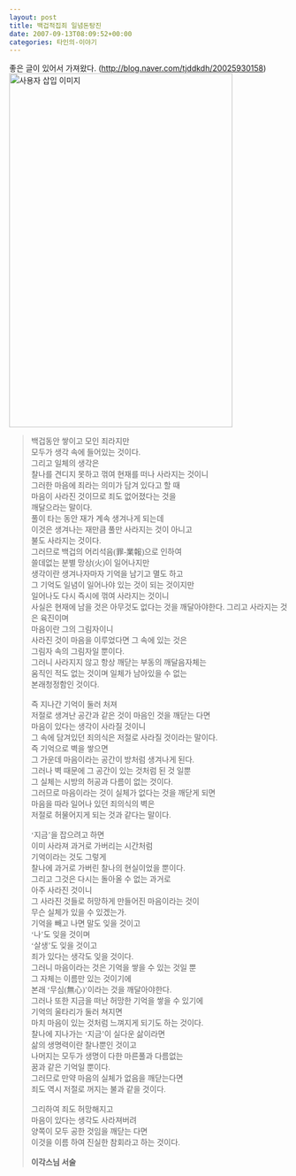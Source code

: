 ```yaml
---
layout: post
title: 백겁적집죄 일념돈탕진
date: 2007-09-13T08:09:52+00:00
categories: 타인의-이야기
---
```

좋은 글이 있어서 가져왔다. (<A href="http://blog.naver.com/tjddkdh/20025930158">http://blog.naver.com/tjddkdh/20025930158</A>)<br /><img src="http://jinto.pe.kr/wp-content/uploads/1/hk0.gif" class="aligncenter" width="404" height="640" alt="사용자 삽입 이미지" /><br /><FONT face=Verdana>
<BLOCKQUOTE><FONT face=Verdana>백겁동안 쌓이고 모인 죄라지만 <br />모두가 생각 속에 들어있는 것이다. <br />그리고 일체의 생각은 <br />찰나를 견디지 못하고 꺾여 현재를 떠나 사라지는 것이니 <br />그러한 마음에 죄라는 의미가 담겨 있다고 할 때 <br />마음이 사라진 것이므로 죄도 없어졌다는 것을 <br />깨달으라는 말이다. <br />풀이 타는 동안 재가 계속 생겨나게 되는데 <br />이것은 생겨나는 재만큼 풀만 사라지는 것이 아니고 <br />불도 사라지는 것이다. <br />그러므로 백겁의 어리석음(罪-業報)으로 인하여 <br />쓸데없는 분별 망상(火)이 일어나지만 <br />생각이란 생겨나자마자 기억을 남기고 멸도 하고 <br />그 기억도 일념이 일어나야 있는 것이 되는 것이지만 <br />일어나도 다시 즉시에 꺾여 사라지는 것이니 <br />사실은 현재에 남을 것은 아무것도 없다는 것을 깨달아야한다. 그리고 사라지는 것은 육진이며 <br />마음이란 그의 그림자이니 <br />사라진 것이 마음을 이루었다면 그 속에 있는 것은 <br />그림자 속의 그림자일 뿐이다. <br />그러니 사라지지 않고 항상 깨닫는 부동의 깨달음자체는 <br />움직인 적도 없는 것이며 일체가 남아있을 수 없는 <br />본래청정함인 것이다. <br /><br />즉 지나간 기억이 둘러 처져 <br />저절로 생겨난 공간과 같은 것이 마음인 것을 깨닫는 다면 <br />마음이 있다는 생각이 사라질 것이니 <br />그 속에 담겨있던 죄의식은 저절로 사라질 것이라는 말이다. <br />즉 기억으로 벽을 쌓으면 <br />그 가운데 마음이라는 공간이 방처럼 생겨나게 된다. <br />그러나 벽 때문에 그 공간이 있는 것처럼 된 것 일뿐 <br />그 실체는 시방의 허공과 다름이 없는 것이다. <br />그러므로 마음이라는 것이 실체가 없다는 것을 깨닫게 되면 <br />마음을 따라 일어나 있던 죄의식의 벽은 <br />저절로 허물어지게 되는 것과 같다는 말이다. <br /><br />‘지금’을 잡으려고 하면 <br />이미 사라져 과거로 가버리는 시간처럼 <br />기억이라는 것도 그렇게 <br />찰나에 과거로 가버린 찰나의 현실이었을 뿐이다. <br />그리고 그것은 다시는 돌아올 수 없는 과거로 <br />아주 사라진 것이니 <br />그 사라진 것들로 허망하게 만들어진 마음이라는 것이 <br />무슨 실체가 있을 수 있겠는가. <br />기억을 빼고 나면 말도 잊을 것이고 <br />‘나’도 잊을 것이며 <br />‘살생’도 잊을 것이고 <br />죄가 있다는 생각도 잊을 것이다. <br />그러니 마음이라는 것은 기억을 쌓을 수 있는 것일 뿐 <br />그 자체는 이름만 있는 것이기에 <br />본래 ‘무심(無心)’이라는 것을 깨달아야한다. <br />그러나 또한 지금을 떠난 허망한 기억을 쌓을 수 있기에 <br />기억의 울타리가 둘러 쳐지면 <br />마치 마음이 있는 것처럼 느껴지게 되기도 하는 것이다. <br />찰나에 지나가는 ‘지금’이 실다운 삶이라면 <br />삶의 생명력이란 찰나뿐인 것이고 <br />나머지는 모두가 생명이 다한 마른풀과 다름없는 <br />꿈과 같은 기억일 뿐이다. <br />그러므로 만약 마음의 실체가 없음을 깨닫는다면 <br />죄도 역시 저절로 꺼지는 불과 같을 것이다. <br /><br />그리하여 죄도 허망해지고 <br />마음이 있다는 생각도 사라져버려 <br />양쪽이 모두 공한 것임을 깨닫는 다면 <br />이것을 이름 하여 진실한 참회라고 하는 것이다. <br /><br /><STRONG>이각스님 서술</STRONG></FONT> </BLOCKQUOTE></FONT><!--
       <rdf:RDF xmlns:rdf="http://www.w3.org/1999/02/22-rdf-syntax-ns#"
		    xmlns:dc="http://purl.org/dc/elements/1.1/"
		    xmlns:trackback="http://madskills.com/public/xml/rss/module/trackback/">
       <rdf:Description
	        rdf:about="http://storier.egloos.com/2953473"
	        dc:identifier="http://storier.egloos.com/2953473"
	        dc:title="[펌] 백겁적집죄 일념돈탕진 (성아작품)"
	        trackback:ping="http://storier.egloos.com/tb/2953473"/>
       </rdf:RDF>
       -->
